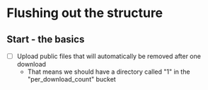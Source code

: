 # Flushing out the structure

## Start - the basics

- [ ] Upload public files that will automatically be removed after one download
	- That means we should have a directory called "1" in the "per_download_count" bucket